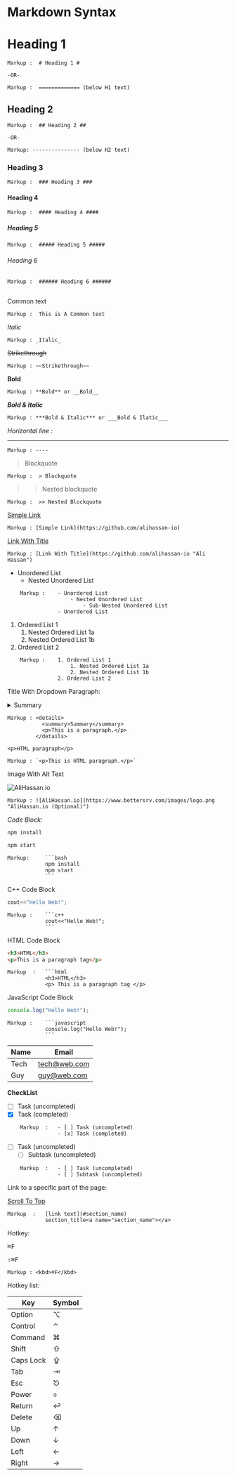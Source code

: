 # Markdown Syntax<a name="Top"></a>

<!-- The List of Headings -->

# Heading 1

    Markup :  # Heading 1 #

    -OR-

    Markup :  ============= (below H1 text)

## Heading 2

    Markup :  ## Heading 2 ##

    -OR-

    Markup: --------------- (below H2 text)

### Heading 3

    Markup :  ### Heading 3 ###

#### Heading 4

    Markup :  #### Heading 4 ####

##### Heading 5

    Markup :  ##### Heading 5 #####

###### Heading 6

    Markup :  ###### Heading 6 ######

## <!-- Common Text -->

Common text

    Markup :  This is A Common text

<!-- Italic -->

_Italic_

    Markup : _Italic_

<!-- Strikethrough -->

~~Strikethrough~~

    Markup : ~~Strikethrough~~

<!-- Bold -->

**Bold**

    Markup : **Bold** or __Bold__

<!-- Bold & Italic -->

**_Bold & Italic_**

    Markup : ***Bold & Italic*** or ___Bold & Ilatic___

<!-- Horizontal Rule -->

_Horizontal line :_

---

    Markup : ----

<!-- Blockquote -->

> Blockquote

    Markup :  > Blockquote

> > Nested blockquote

    Markup :  >> Nested Blockquote

<!-- Links -->

[Simple Link](https://github.com/alihassan-io)

    Markup : [Simple Link](https://github.com/alihassan-io)

[Link With Title](https://github.com/alihassan-io "Ali Hassan")

    Markup : [Link With Title](https://github.com/alihassan-io "Ali Hassan")

<!-- Unorderd List -->

- Unordered List
  - Nested Unordered List

```
    Markup :    - Unordered List
                    - Nested Unordered List
                        - Sub-Nested Unordered List
                - Unordered List
```

<!-- Ordered List -->

1. Ordered List 1
   1. Nested Ordered List 1a
   2. Nested Ordered List 1b
2. Ordered List 2

```
    Markup :    1. Ordered List 1
                    1. Nested Ordered List 1a
                    2. Nested Ordered List 1b
                2. Ordered List 2
```

<!-- Foldable text -->

Title With Dropdown Paragraph:

<details>
  <summary>Summary</summary>
  <p>This is a paragraph.</p>
</details>

    Markup : <details>
               <summary>Summary</summary>
               <p>This is a paragraph.</p>
             </details>

<!-- Inline Code Block -->

`<p>HTML paragraph</p>`

    Markup : `<p>This is HTML paragraph.</p>`

<!-- Image with alt text -->

Image With Alt Text

![AliHassan.io](https://www.bettersrv.com/images/logo.png "AliHassan.io (Optional)")

    Markup : ![AliHassan.io](https://www.bettersrv.com/images/logo.png "AliHassan.io (Optional)")

<!-- Code Block -->

_Code Block:_

```bash
npm install

npm start
```

    Markup:     ```bash
                npm install
                npm start
                ```

C++ Code Block

```c++
cout<<"Hello Web!";
```

    Markup :    ```c++
                cout<<"Hello Web!";
                ```

HTML Code Block

```html
<h3>HTML</h3>
<p>This is a paragraph tag</p>
```

    Markup  :   ```html
                <h3>HTML</h3>
                <p> This is a paragraph tag </p>

JavaScript Code Block

```javascript
console.log("Hello Web!");
```

    Markup :    ```javascript
                console.log("Hello Web!");
                ```

<!-- Table -->

| Name | Email        |
| ---- | ------------ |
| Tech | tech@web.com |
| Guy  | guy@web.com  |

<!-- Task List -->

**CheckList**

- [ ] Task (uncompleted)
- [x] Task (completed)

```
    Markup  :   - [ ] Task (uncompleted)
                - [x] Task (completed)
```

- [ ] Task (uncompleted)
  - [ ] Subtask (uncompleted)

```
    Markup  :   - [ ] Task (uncompleted)
                - [ ] Subtask (uncompleted)
```

<!-- Link to specific section within page -->

Link to a specific part of the page:

[Scroll To Top](#Top)

    Markup  :   [link text](#section_name)
                section_title<a name="section_name"></a>

Hotkey:

<kbd>⌘F</kbd>

<kbd>⇧⌘F</kbd>

    Markup : <kbd>⌘F</kbd>

Hotkey list:

| Key       | Symbol |
| --------- | ------ |
| Option    | ⌥      |
| Control   | ⌃      |
| Command   | ⌘      |
| Shift     | ⇧      |
| Caps Lock | ⇪      |
| Tab       | ⇥      |
| Esc       | ⎋      |
| Power     | ⌽      |
| Return    | ↩      |
| Delete    | ⌫      |
| Up        | ↑      |
| Down      | ↓      |
| Left      | ←      |
| Right     | →      |
